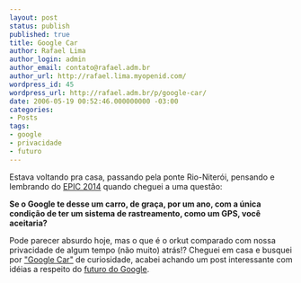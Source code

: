 ```yaml
---
layout: post
status: publish
published: true
title: Google Car
author: Rafael Lima
author_login: admin
author_email: contato@rafael.adm.br
author_url: http://rafael.lima.myopenid.com/
wordpress_id: 45
wordpress_url: http://rafael.adm.br/p/google-car/
date: 2006-05-19 00:52:46.000000000 -03:00
categories:
- Posts
tags:
- google
- privacidade
- futuro
---
```

Estava voltando pra casa, passando pela ponte Rio-Niter&oacute;i, pensando e lembrando do <a title="Visitar (nova janela)" target="_blank" href="http://www.robinsloan.com/epic/">EPIC 2014</a> quando cheguei a uma quest&atilde;o:

<strong>Se o Google te desse um carro, de gra&ccedil;a, por um ano, com a &uacute;nica condi&ccedil;&atilde;o de ter um sistema de rastreamento, como um GPS,  voc&ecirc; aceitaria?</strong>

Pode parecer absurdo hoje, mas o que &eacute; o orkut comparado com nossa privacidade de algum tempo (n&atilde;o muito) atr&aacute;s!?
Cheguei em casa e busquei por <a title="Resultados da busca de " target="_blank" href="http://www.google.com/search?hl=en&q=%22google+car%22&btnG=Google+Search">"Google Car"</a> de curiosidade, acabei achando um post interessante com id&eacute;ias a respeito do <a title="Ver o post (nova janela)" target="_blank" href="http://blog.outer-court.com/archive/2004_03_27_index.html">futuro do Google</a>.
